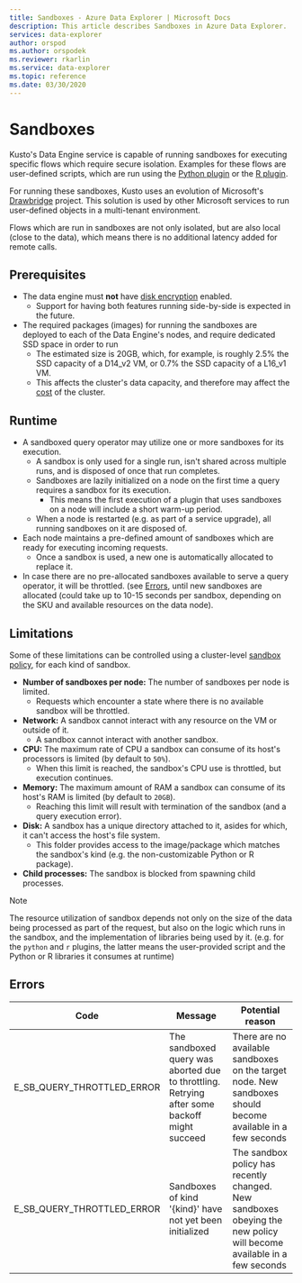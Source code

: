 ```yaml
---
title: Sandboxes - Azure Data Explorer | Microsoft Docs
description: This article describes Sandboxes in Azure Data Explorer.
services: data-explorer
author: orspod
ms.author: orspodek
ms.reviewer: rkarlin
ms.service: data-explorer
ms.topic: reference
ms.date: 03/30/2020
---
```

# Sandboxes

Kusto's Data Engine service is capable of running sandboxes for executing specific flows which require secure isolation.
Examples for these flows are user-defined scripts, which are run using the [Python plugin](../query/pythonplugin.md) or the
[R plugin](../query/rplugin.md).

For running these sandboxes, Kusto uses an evolution of Microsoft's [Drawbridge](https://www.microsoft.com/research/project/drawbridge/)
project. This solution is used by other Microsoft services to run user-defined objects in a multi-tenant environment.

Flows which are run in sandboxes are not only isolated, but are also local (close to the data), which means there is no
additional latency added for remote calls.

## Prerequisites

* The data engine must **not** have [disk encryption](../../security.md#data-encryption) enabled.
  * Support for having both features running side-by-side is expected in the future.
* The required packages (images) for running the sandboxes are deployed to each of the Data Engine's nodes, and require dedicated SSD space in order to run
  * The estimated size is 20GB, which, for example, is roughly 2.5% the SSD capacity of a D14_v2 VM, or 0.7% the SSD capacity of a L16_v1 VM.
  * This affects the cluster's data capacity, and therefore may affect the [cost](https://azure.microsoft.com/pricing/details/data-explorer) of the cluster.

## Runtime

* A sandboxed query operator may utilize one or more sandboxes for its execution.
  * A sandbox is only used for a single run, isn't shared across multiple runs, and is disposed of once that run completes.
  * Sandboxes are lazily initialized on a node on the first time a query requires a sandbox for its execution.
    * This means the first execution of a plugin that uses sandboxes on a node will include a short warm-up period.
  * When a node is restarted (e.g. as part of a service upgrade), all running sandboxes on it are disposed of.
* Each node maintains a pre-defined amount of sandboxes which are ready for executing incoming requests.
  * Once a sandbox is used, a new one is automatically allocated to replace it.
* In case there are no pre-allocated sandboxes available to serve a query operator, it will be throttled.
  (see [Errors](#errors), until new sandboxes are allocated (could take up to 10-15 seconds per sandbox, depending on the SKU and available resources on the data node).

## Limitations

Some of these limitations can be controlled using a cluster-level [sandbox policy](../management/sandboxpolicy.md), for each kind of sandbox.

* **Number of sandboxes per node:** The number of sandboxes per node is limited.
  * Requests which encounter a state where there is no available sandbox will be throttled.
* **Network:** A sandbox cannot interact with any resource on the VM or outside of it.
  * A sandbox cannot interact with another sandbox.
* **CPU:** The maximum rate of CPU a sandbox can consume of its host's processors is limited (by default to `50%`).
  * When this limit is reached, the sandbox's CPU use is throttled, but execution continues.
* **Memory:** The maximum amount of RAM a sandbox can consume of its host's RAM is limited (by default to `20GB`).
  * Reaching this limit will result with termination of the sandbox (and a query execution error).
* **Disk:** A sandbox has a unique directory attached to it, asides for which, it can't access the host's file system.
  * This folder provides access to the image/package which matches the sandbox's kind (e.g. the non-customizable Python or R package).
* **Child processes:** The sandbox is blocked from spawning child processes.

> [!NOTE]
> The resource utilization of sandbox depends not only on the size of the data being processed as part of the request,
> but also on the logic which runs in the sandbox, and the implementation of libraries being used by it.
> (e.g. for the `python` and `r` plugins, the latter means the user-provided script and the Python or R libraries it consumes at runtime)

## Errors

|Code                      |Message                                                                                        |Potential reason                                                                                                    |
|--------------------------|-----------------------------------------------------------------------------------------------|--------------------------------------------------------------------------------------------------------------------|
|E_SB_QUERY_THROTTLED_ERROR|The sandboxed query was aborted due to throttling. Retrying after some backoff might succeed   |There are no available sandboxes on the target node. New sandboxes should become available in a few seconds         |
|E_SB_QUERY_THROTTLED_ERROR|Sandboxes of kind '{kind}' have not yet been initialized                                       |The sandbox policy has recently changed. New sandboxes obeying the new policy will become available in a few seconds|

